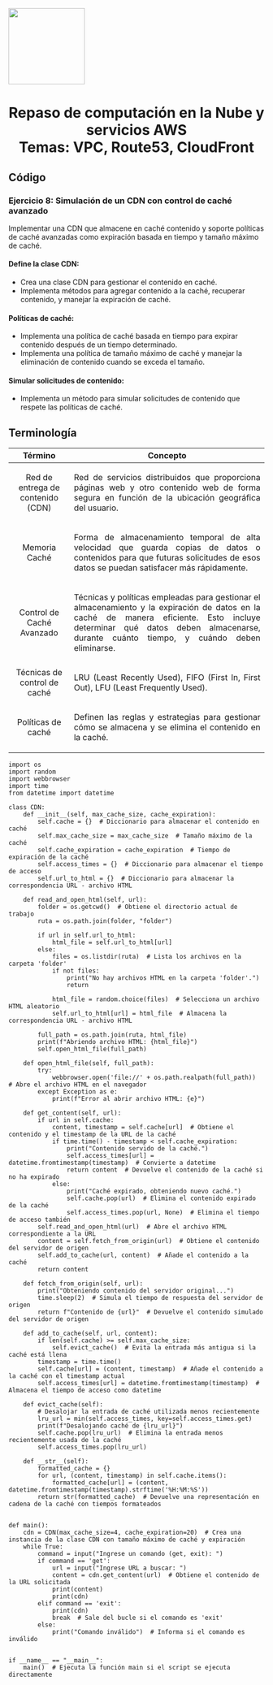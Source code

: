 <p align="left">
  <img src="https://semanadelcannabis.cayetano.edu.pe/assets/img/logo-upch.png" width="150">
  <h1 align="center">Repaso de computación en la Nube y servicios AWS<br>Temas: VPC, Route53, CloudFront</h1>
</p>

## Código
### Ejercicio 8: Simulación de un CDN con control de caché avanzado
Implementar una CDN que almacene en caché contenido y soporte políticas de caché avanzadas como expiración basada en tiempo y tamaño máximo de caché.

#### Define la clase CDN:
- Crea una clase CDN para gestionar el contenido en caché.
- Implementa métodos para agregar contenido a la caché, recuperar contenido, y manejar la expiración de caché.

#### Políticas de caché:
- Implementa una política de caché basada en tiempo para expirar contenido después de un tiempo determinado.
- Implementa una política de tamaño máximo de caché y manejar la eliminación de contenido cuando se exceda el tamaño.

#### Simular solicitudes de contenido:
- Implementa un método para simular solicitudes de contenido que respete las políticas de caché.

## Terminología

| Término  | Concepto  |
| :------------: | :------------: |
| Red de entrega de contenido (CDN)  | <p align="justify">Red de servicios distribuidos que proporciona páginas web y otro contenido web de forma segura en función de la ubicación geográfica del usuario.</p>  |
| Memoria Caché  | <p align="justify">Forma de almacenamiento temporal de alta velocidad que guarda copias de datos o contenidos para que futuras solicitudes de esos datos se puedan satisfacer más rápidamente.</p>  |
| Control de Caché Avanzado  | <p align="justify">Técnicas y políticas empleadas para gestionar el almacenamiento y la expiración de datos en la caché de manera eficiente. Esto incluye determinar qué datos deben almacenarse, durante cuánto tiempo, y cuándo deben eliminarse.</p>  |
| Técnicas de control de caché  | <p align="justify">LRU (Least Recently Used), FIFO (First In, First Out), LFU (Least Frequently Used).</p>  |
| Políticas de caché  | <p align="justify">Definen las reglas y estrategias para gestionar cómo se almacena y se elimina el contenido en la caché.</p>  |

```
import os
import random
import webbrowser
import time
from datetime import datetime

class CDN:
    def __init__(self, max_cache_size, cache_expiration):
        self.cache = {}  # Diccionario para almacenar el contenido en caché
        self.max_cache_size = max_cache_size  # Tamaño máximo de la caché
        self.cache_expiration = cache_expiration  # Tiempo de expiración de la caché
        self.access_times = {}  # Diccionario para almacenar el tiempo de acceso
        self.url_to_html = {}  # Diccionario para almacenar la correspondencia URL - archivo HTML

    def read_and_open_html(self, url):
        folder = os.getcwd()  # Obtiene el directorio actual de trabajo
        ruta = os.path.join(folder, "folder")

        if url in self.url_to_html:
            html_file = self.url_to_html[url]
        else:
            files = os.listdir(ruta)  # Lista los archivos en la carpeta 'folder'
            if not files:
                print("No hay archivos HTML en la carpeta 'folder'.")
                return

            html_file = random.choice(files)  # Selecciona un archivo HTML aleatorio
            self.url_to_html[url] = html_file  # Almacena la correspondencia URL - archivo HTML

        full_path = os.path.join(ruta, html_file)
        print(f"Abriendo archivo HTML: {html_file}")
        self.open_html_file(full_path)

    def open_html_file(self, full_path):
        try:
            webbrowser.open('file://' + os.path.realpath(full_path))  # Abre el archivo HTML en el navegador
        except Exception as e:
            print(f"Error al abrir archivo HTML: {e}")

    def get_content(self, url):
        if url in self.cache:
            content, timestamp = self.cache[url]  # Obtiene el contenido y el timestamp de la URL de la caché
            if time.time() - timestamp < self.cache_expiration:
                print("Contenido servido de la caché.")
                self.access_times[url] = datetime.fromtimestamp(timestamp)  # Convierte a datetime
                return content  # Devuelve el contenido de la caché si no ha expirado
            else:
                print("Caché expirado, obteniendo nuevo caché.")
                self.cache.pop(url)  # Elimina el contenido expirado de la caché
                self.access_times.pop(url, None)  # Elimina el tiempo de acceso también
        self.read_and_open_html(url)  # Abre el archivo HTML correspondiente a la URL
        content = self.fetch_from_origin(url)  # Obtiene el contenido del servidor de origen
        self.add_to_cache(url, content)  # Añade el contenido a la caché
        return content

    def fetch_from_origin(self, url):
        print("Obteniendo contenido del servidor original...")
        time.sleep(2)  # Simula el tiempo de respuesta del servidor de origen
        return f"Contenido de {url}"  # Devuelve el contenido simulado del servidor de origen

    def add_to_cache(self, url, content):
        if len(self.cache) >= self.max_cache_size:
            self.evict_cache()  # Evita la entrada más antigua si la caché está llena
        timestamp = time.time()
        self.cache[url] = (content, timestamp)  # Añade el contenido a la caché con el timestamp actual
        self.access_times[url] = datetime.fromtimestamp(timestamp)  # Almacena el tiempo de acceso como datetime

    def evict_cache(self):
        # Desalojar la entrada de caché utilizada menos recientemente
        lru_url = min(self.access_times, key=self.access_times.get)
        print(f"Desalojando caché de {lru_url}")
        self.cache.pop(lru_url)  # Elimina la entrada menos recientemente usada de la caché
        self.access_times.pop(lru_url)

    def __str__(self):
        formatted_cache = {}
        for url, (content, timestamp) in self.cache.items():
            formatted_cache[url] = (content, datetime.fromtimestamp(timestamp).strftime('%H:%M:%S'))
        return str(formatted_cache)  # Devuelve una representación en cadena de la caché con tiempos formateados


def main():
    cdn = CDN(max_cache_size=4, cache_expiration=20)  # Crea una instancia de la clase CDN con tamaño máximo de caché y expiración
    while True:
        command = input("Ingrese un comando (get, exit): ")
        if command == 'get':
            url = input("Ingrese URL a buscar: ")
            content = cdn.get_content(url)  # Obtiene el contenido de la URL solicitada
            print(content)
            print(cdn)
        elif command == 'exit':
            print(cdn)
            break  # Sale del bucle si el comando es 'exit'
        else:
            print("Comando inválido")  # Informa si el comando es inválido


if __name__ == "__main__":
    main()  # Ejecuta la función main si el script se ejecuta directamente
```
